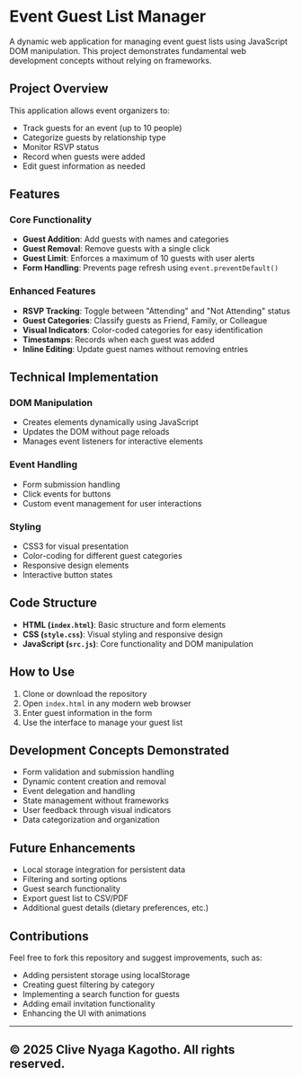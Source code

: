 # Event Guest List Manager

A dynamic web application for managing event guest lists using JavaScript DOM manipulation. This project demonstrates fundamental web development concepts without relying on frameworks.

## Project Overview

This application allows event organizers to:
- Track guests for an event (up to 10 people)
- Categorize guests by relationship type
- Monitor RSVP status
- Record when guests were added
- Edit guest information as needed

## Features

### Core Functionality
- **Guest Addition**: Add guests with names and categories
- **Guest Removal**: Remove guests with a single click
- **Guest Limit**: Enforces a maximum of 10 guests with user alerts
- **Form Handling**: Prevents page refresh using `event.preventDefault()`

### Enhanced Features
- **RSVP Tracking**: Toggle between "Attending" and "Not Attending" status
- **Guest Categories**: Classify guests as Friend, Family, or Colleague
- **Visual Indicators**: Color-coded categories for easy identification
- **Timestamps**: Records when each guest was added
- **Inline Editing**: Update guest names without removing entries

## Technical Implementation

### DOM Manipulation
- Creates elements dynamically using JavaScript
- Updates the DOM without page reloads
- Manages event listeners for interactive elements

### Event Handling
- Form submission handling
- Click events for buttons
- Custom event management for user interactions

### Styling
- CSS3 for visual presentation
- Color-coding for different guest categories
- Responsive design elements
- Interactive button states

## Code Structure

- **HTML (`index.html`)**: Basic structure and form elements
- **CSS (`style.css`)**: Visual styling and responsive design
- **JavaScript (`src.js`)**: Core functionality and DOM manipulation

## How to Use

1. Clone or download the repository
2. Open `index.html` in any modern web browser
3. Enter guest information in the form
4. Use the interface to manage your guest list

## Development Concepts Demonstrated

- Form validation and submission handling
- Dynamic content creation and removal
- Event delegation and handling
- State management without frameworks
- User feedback through visual indicators
- Data categorization and organization

## Future Enhancements

- Local storage integration for persistent data
- Filtering and sorting options
- Guest search functionality
- Export guest list to CSV/PDF
- Additional guest details (dietary preferences, etc.)

## Contributions

Feel free to fork this repository and suggest improvements, such as:
- Adding persistent storage using localStorage
- Creating guest filtering by category
- Implementing a search function for guests
- Adding email invitation functionality
- Enhancing the UI with animations

---

## © 2025 Clive Nyaga Kagotho. All rights reserved.